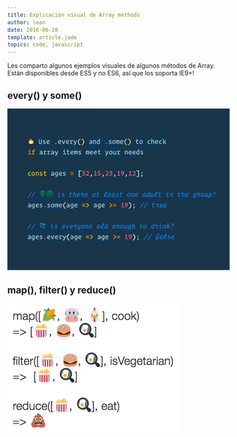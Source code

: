 ```yaml
---
title: Explicación visual de Array methods
author: lean
date: 2016-06-28
template: article.jade
topics: code, javascript
---
```


Les comparto algunos ejemplos visuales de algunos métodos de Array. Están disponibles desde ES5 y no ES6, así que los soporta IE9+!

## every() y some()

![every y some](every-some.png)

## map(), filter() y reduce()

![map, filter y reduce](map-filter-reduce.png)
